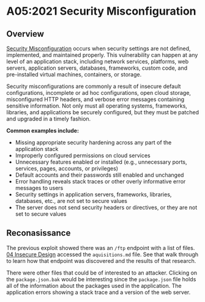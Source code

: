 # A05:2021 Security Misconfiguration

## Overview
[Security Misconfiguration](https://owasp.org/Top10/A05_2021-Security_Misconfiguration/) occurs when security settings are not defined, implemented, and maintained properly. This vulnerability can happen at any level of an application stack, including network services, platforms, web servers, application servers, databases, frameworks, custom code, and pre-installed virtual machines, containers, or storage.

Security misconfigurations are commonly a result of insecure default configurations, incomplete or ad hoc configurations, open cloud storage, misconfigured HTTP headers, and verbose error messages containing sensitive information. Not only must all operating systems, frameworks, libraries, and applications be securely configured, but they must be patched and upgraded in a timely fashion.

**Common examples include:**
- Missing appropriate security hardening across any part of the application stack
- Improperly configured permissions on cloud services
- Unnecessary features enabled or installed (e.g., unnecessary ports, services, pages, accounts, or privileges)
- Default accounts and their passwords still enabled and unchanged
- Error handling reveals stack traces or other overly informative error messages to users
- Security settings in application servers, frameworks, libraries, databases, etc., are not set to secure values
- The server does not send security headers or directives, or they are not set to secure values

## Reconasissance
The previous exploit showed there was an `/ftp` endpoint with a list of files. [04 Insecure Design](./04-insecure-design.md) accessed the `aquisitions.md` file. See that walk through to learn how that endpoint was discovered and the results of that research. 

There were other files that could be of interested to an attacker. Clicking on the `package.json.bak` would be interesting since the `package.json` file holds all of the information about the packages used in the application. The application errors showing a stack trace and a version of the web server.
